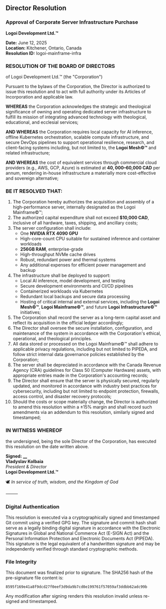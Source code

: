 ## Director Resolution

### Approval of Corporate Server Infrastructure Purchase

**Logoi Development Ltd.™**

**Date:** June 12, 2025  
**Location:** Kitchener, Ontario, Canada  
**Resolution ID:** logoi-mainframe-infra

### RESOLUTION OF THE BOARD OF DIRECTORS

of Logoi Development Ltd.™ (the "Corporation")

Pursuant to the bylaws of the Corporation, the Director is authorized to issue this resolution and to act with full authority under its Articles of Incorporation and applicable law.

**WHEREAS** the Corporation acknowledges the strategic and theological significance of owning and operating dedicated server infrastructure to fulfill its mission of integrating advanced technology with theological, educational, and ecclesial services;

**AND WHEREAS** the Corporation requires local capacity for AI inference, offline Kubernetes orchestration, scalable compute infrastructure, and secure DevOps pipelines to support operational resilience, research, and client-facing systems including, but not limited to, the **Logoi Mesh©™** and related infrastructure;

**AND WHEREAS** the cost of equivalent services through commercial cloud providers (e.g., AWS, GCP, Azure) is estimated at **$40,000–$60,000 CAD** per annum, rendering in-house infrastructure a materially more cost-effective and sovereign alternative;

### BE IT RESOLVED THAT:

1. The Corporation hereby authorizes the acquisition and assembly of a high-performance server, internally designated as the Logoi Mainframe©™;
2. The authorized capital expenditure shall not exceed **$10,000 CAD**, inclusive of all hardware, taxes, shipping, and ancillary costs;
3. The server configuration shall include:
   * One **NVIDIA RTX 4090 GPU**
   * High-core-count CPU suitable for sustained inference and container workloads
   * **256GB RAM**, enterprise-grade
   * High-throughput NVMe cache drives
   * Robust, redundant power and thermal systems
   * Any additional expenses for efficient power management and backup
4. The infrastructure shall be deployed to support:
   * Local AI inference, model development, and testing
   * Secure development environments and CI/CD pipelines
   * Containerized workloads via Kubernetes
   * Redundant local backups and secure data processing
   * Hosting of critical internal and external services, including the **Logoi Mesh©™**, **Logoi Mainframe©™**, and future **Logoi Infrastructure©™** initiatives;
5. The Corporation shall record the server as a long-term capital asset and reflect its acquisition in the official ledger accordingly;
6. The Director shall oversee the secure installation, configuration, and maintenance of the system in accordance with the Corporation's ethical, operational, and theological principles.
7. All data stored or processed on the Logoi Mainframe©™ shall adhere to applicable privacy regulations, including but not limited to PIPEDA, and follow strict internal data governance policies established by the Corporation;
8. The server shall be depreciated in accordance with the Canada Revenue Agency (CRA) guidelines for Class 50 (Computer Hardware) assets, with appropriate entries made in the Corporation's accounting records;
9. The Director shall ensure that the server is physically secured, regularly updated, and monitored in accordance with industry best practices for cybersecurity, including but not limited to endpoint protection, firewalls, access control, and disaster recovery protocols;
10. Should the costs or scope materially change, the Director is authorized to amend this resolution within a ±15% margin and shall record such amendments via an addendum to this resolution, similarly signed and timestamped;

### IN WITNESS WHEREOF

the undersigned, being the sole Director of the Corporation, has executed this resolution on the date written above.

**Signed:** [__](#digital-authentication)  
**Vladyslav Kolbaia**  
*President & Director*  
**Logoi Development Ltd.™**  
  
🕊️ *In service of truth, wisdom, and the Kingdom of God*

⸻

### Digital Authentication

This resolution is executed via a cryptographically signed and timestamped Git commit using a verified GPG key. The signature and commit hash shall serve as a legally binding digital signature in accordance with the Electronic Signatures in Global and National Commerce Act (E-SIGN Act) and the Personal Information Protection and Electronic Documents Act (PIPEDA). This signature is the legal equivalent of a handwritten signature and may be independently verified through standard cryptographic methods.

### File Integrity

This document was finalized prior to signature. The SHA256 hash of the pre-signature file content is:

`8595f169e41a8f9dcd27f0eef3d9da9b7cd0e199761f57059af3ddbb62adc99b`

Any modification after signing renders this resolution invalid unless re-signed and timestamped.